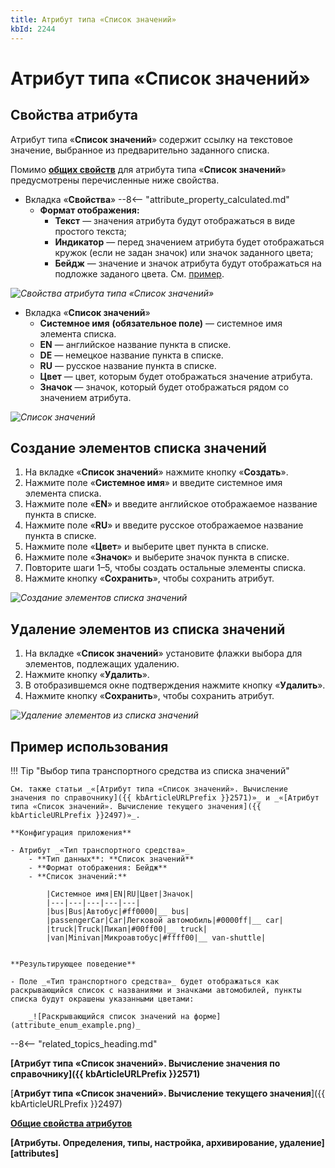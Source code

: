 ```yaml
---
title: Атрибут типа «Список значений»
kbId: 2244
---
```


# Атрибут типа «Список значений»

## Свойства атрибута

Атрибут типа «**Список значений**» содержит ссылку на текстовое значение, выбранное из предварительно заданного списка.

Помимо **[общих свойств](attribute_common_properties.md)** для атрибута типа «**Список значений**» предусмотрены перечисленные ниже свойства.

- Вкладка «**Свойства**»
    --8<-- "attribute_property_calculated.md"
    - **Формат отображения:**
        - **Текст** — значения атрибута будут отображаться в виде простого текста;
        - **Индикатор** — перед значением атрибута будет отображаться кружок (если не задан значок) или значок заданного цвета;
        - **Бейдж** — значение и значок атрибута будут отображаться на подложке заданого цвета. См. [пример](#пример-использования).

_![Свойства атрибута типа «Список значений»](attribute_enum_properties.png)_

- Вкладка «**Список значений**»
    - **Системное имя** **(обязательное поле)** — системное имя элемента списка.
    - **EN** — английское название пункта в списке.
    - **DE** — немецкое название пункта в списке.
    - **RU** — русское название пункта в списке.
    - **Цвет** — цвет, которым будет отображаться значение атрибута.
    - **Значок** — значок, который будет отображаться рядом со значением атрибута.

_![Список значений](attribute_enum_properties_value_list_tab.png)_

## Создание элементов списка значений

1. На вкладке «**Список значений**» нажмите кнопку «**Создать**».
2. Нажмите поле «**Системное имя**» и введите системное имя элемента списка.
3. Нажмите поле «**EN**» и введите английское отображаемое название пункта в списке.
4. Нажмите поле «**RU**» и введите русское отображаемое название пункта в списке.
5. Нажмите поле «**Цвет**» и выберите цвет пункта в списке.
6. Нажмите поле «**Значок**» и выберите значок пункта в списке.
7. Повторите шаги 1–5, чтобы создать остальные элементы списка.
8. Нажмите кнопку «**Сохранить**», чтобы сохранить атрибут.

_![Создание элементов списка значений](attribute_enum_create_value_list.png)_

## Удаление элементов из списка значений

1. На вкладке «**Список значений**» установите флажки выбора для элементов, подлежащих удалению.
2. Нажмите кнопку «**Удалить**».
3. В отобразившемся окне подтверждения нажмите кнопку «**Удалить**».
4. Нажмите кнопку «**Сохранить**», чтобы сохранить атрибут.

_![Удаление элементов из списка значений](attribute_enum_delete_values.png)_

## Пример использования

!!! Tip "Выбор типа транспортного средства из списка значений"

    См. также статьи _«[Атрибут типа «Список значений». Вычисление значения по справочнику]({{ kbArticleURLPrefix }}2571)»_ и _«[Атрибут типа «Список значений». Вычисление текущего значения]({{ kbArticleURLPrefix }}2497)»_.

    **Конфигурация приложения**

    - Атрибут _«Тип транспортного средства»_
        - **Тип данных**: **Список значений**
        - **Формат отображения: Бейдж**
        - **Список значений:**
            
            |Системное имя|EN|RU|Цвет|Значок|
            |---|---|---|---|---|
            |bus|Bus|Автобус|#ff0000|_‌_ bus|
            |passengerCar|Car|Легковой автомобиль|#0000ff|_‌_ car|
            |truck|Truck|Пикап|#00ff00|_‌_ truck|
            |van|Minivan|Микроавтобус|#ffff00|_‌_ van-shuttle|
            

    **Результирующее поведение**

    - Поле _«Тип транспортного средства»_ будет отображаться как раскрывающийся список с названиями и значками автомобилей, пункты списка будут окрашены указанными цветами:
        
        _![Раскрывающийся список значений на форме](attribute_enum_example.png)_

--8<-- "related_topics_heading.md"

**[Атрибут типа «Список значений». Вычисление значения по справочнику]({{ kbArticleURLPrefix }}2571)**

[**Атрибут типа «Список значений». Вычисление текущего значения**]({{ kbArticleURLPrefix }}2497)

**[Общие свойства атрибутов](attribute_common_properties.md)**

**[Атрибуты. Определения, типы, настройка, архивирование, удаление][attributes]**
